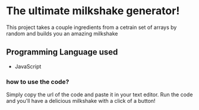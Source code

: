 # The ultimate milkshake generator! #

This project takes a couple ingredients from a cetrain set of arrays by random and builds you an amazing milkshake

## Programming Language used ##

* JavaScript

### how to use the code? ###

Simply copy the url of the code and paste it in your text editor. Run the code and you'll have a delicious milkshake with a click of a button!